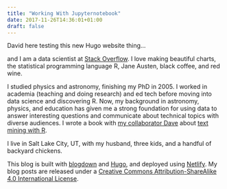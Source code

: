 ```yaml
---
title: "Working With Jupyternotebook"
date: 2017-11-26T14:36:01+01:00
draft: false
---
```


David here testing this new Hugo website thing...


 and I am a data scientist at [Stack Overflow](https://stackoverflow.com/users/5468471/julia-silge). I love making beautiful charts, the statistical programming language R, Jane Austen, black coffee, and red wine.

I studied physics and astronomy, finishing my PhD in 2005. I worked in academia (teaching and doing research) and ed tech before moving into data science and discovering R. Now, my background in astronomy, physics, and education has given me a strong foundation for using data to answer interesting questions and communicate about technical topics with diverse audiences. I wrote a book with [my collaborator Dave](http://varianceexplained.org/) about [text mining with R](http://amzn.to/2tZkmxG).

I live in Salt Lake City, UT, with my husband, three kids, and a handful of backyard chickens.

This blog is built with [blogdown](https://github.com/rstudio/blogdown) and [Hugo](https://gohugo.io/), and deployed using [Netlify](https://www.netlify.com/). My blog posts are released under a [Creative Commons Attribution-ShareAlike 4.0 International License](http://creativecommons.org/licenses/by-sa/4.0/).

